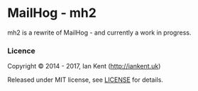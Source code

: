 MailHog - mh2
=============

mh2 is a rewrite of MailHog - and currently a work in progress.

### Licence

Copyright ©‎ 2014 - 2017, Ian Kent (http://iankent.uk)

Released under MIT license, see [LICENSE](LICENSE.md) for details.
